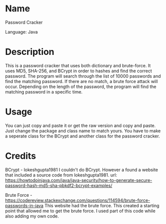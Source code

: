 # Name
Password Cracker

Language: Java

# Description
This is a password cracker that uses both dictionary and brute-force. It uses MD5, SHA-256, and BCrypt in order to hashes and find the correct password. The program will search through the list of 10000 passwords and find the matching password. If there are no match, a brute force attack will occur. Depending on the length of the password, the program will find the matching password in a specific time. 

# Usage
You can just copy and paste it or get the raw version and copy and paste. Just change the package and class name to match yours. You have to make a seperate class for the BCrypt and another class for the password cracker. 

# Credits
BCrypt - lokeshgupta1981
I couldn't do BCrypt. However a found a website that included a source code from lokeshgupta1981. url: https://howtodoinjava.com/java/java-security/how-to-generate-secure-password-hash-md5-sha-pbkdf2-bcrypt-examples/

Brute Force - https://codereview.stackexchange.com/questions/114594/brute-force-passwords-in-java
This website had the brute force. This created a starting point that allowed me to get the brute force. I used part of this code while also adding my own code. 


